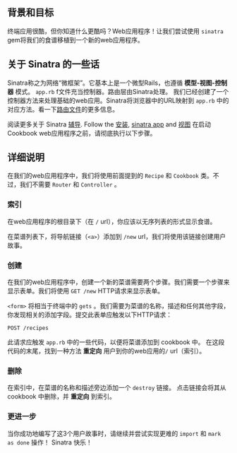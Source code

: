 ## 背景和目标

终端应用很酷，但你知道什么更酷吗？Web应用程序！让我们尝试使用 `sinatra` gem将我们的食谱移植到一个新的web应用程序。

## 关于 Sinatra 的一些话

Sinatra称之为网络“微框架”。它基本上是一个微型Rails，也遵循 **模型-视图-控制器** 模式。
 `app.rb` f文件充当控制器。路由层由Sinatra处理。
我们已经创建了一个控制器方法来处理基础的web应用。Sinatra将浏览器中的URL映射到 `app.rb` 中的对应方法。看一下[路由文件](http://www.sinatrarb.com/intro.html#Routes)的更多信息。

阅读更多关于 Sinatra [辅导](https://github.com/lewagon/sinatra-101). Follow the [安装](https://github.com/lewagon/sinatra-101#setup), [sinatra app](https://github.com/lewagon/sinatra-101#sinatra-app) and [视图](https://github.com/lewagon/sinatra-101#views) 在启动 Cookbook web应用程序之前，请彻底执行以下步骤。

## 详细说明

在我们的web应用程序中，我们将使用前面提到的 `Recipe` 和 `Cookbook` 类。不过，我们不需要 `Router` 和 `Controller` 。

### 索引

在web应用程序的根目录下（在 `/` url），你应该以无序列表的形式显示食谱。

在菜谱列表下，将导航链接（`<a>`）添加到 `/new` url，我们将使用该链接创建用户故事。

### 创建

在我们的web应用程序中，创建一个新的菜谱需要两个步骤。我们需要一个步骤来显示表单。我们将使用 `GET /new` HTTP请求来显示表单。

`<form>` 将相当于终端中的 `gets` 。我们需要为菜谱的名称，描述和任何其他字段，你发现相关的添加字段。提交此表单应触发以下HTTP请求：

```
POST /recipes
```

此请求应触发 `app.rb` 中的一些代码，以便将菜谱添加到 cookbook 中。
在这段代码的末尾，找到一种方法 **重定向** 用户到你的web应用的`/` url（索引）。

### 删除

在索引中，在菜谱的名称和描述旁边添加一个 `destroy` 链接。
点击链接会将其从 cookbook 中删除，并 **重定向** 到索引。

### 更进一步

当你成功地编写了这3个用户故事时，请继续并尝试实现更难的 `import` 和 `mark as done` 操作！
Sinatra 快乐！
